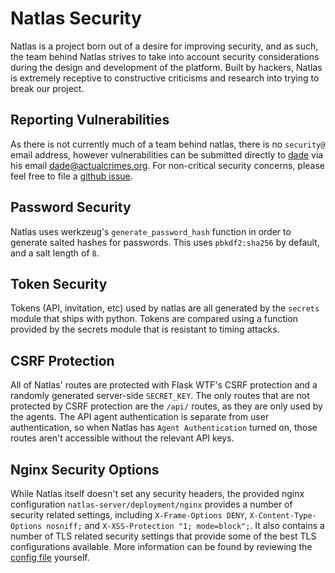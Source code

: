 # Natlas Security

Natlas is a project born out of a desire for improving security, and as such, the team behind Natlas strives to take into account security considerations during the design and development of the platform. Built by hackers, Natlas is extremely receptive to constructive criticisms and research into trying to break our project.

## Reporting Vulnerabilities

As there is not currently much of a team behind natlas, there is no `security@` email address, however vulnerabilities can be submitted directly to [dade](https://github.com/0xdade) via his email [dade@actualcrimes.org](mailto:dade@actualcrimes.org). For non-critical security concerns, please feel free to file a [github issue](https://github.com/natlas/natlas/issues/new).

## Password Security

Natlas uses werkzeug's `generate_password_hash` function in order to generate salted hashes for passwords. This uses `pbkdf2:sha256` by default, and a salt length of `8`.

## Token Security

Tokens (API, invitation, etc) used by natlas are all generated by the `secrets` module that ships with python. Tokens are compared using a function provided by the secrets module that is resistant to timing attacks.

## CSRF Protection

All of Natlas' routes are protected with Flask WTF's CSRF protection and a randomly generated server-side `SECRET_KEY`. The only routes that are not protected by CSRF protection are the `/api/` routes, as they are only used by the agents. The API agent authentication is separate from user authentication, so when Natlas has `Agent Authentication` turned on, those routes aren't accessible without the relevant API keys.

## Nginx Security Options

While Natlas itself doesn't set any security headers, the provided nginx configuration `natlas-server/deployment/nginx` provides a number of security related settings, including `X-Frame-Options DENY`, `X-Content-Type-Options nosniff;` and `X-XSS-Protection "1; mode=block";`. It also contains a number of TLS related security settings that provide some of the best TLS configurations available. More information can be found by reviewing the [config file](https://github.com/natlas/natlas/blob/main/natlas-server/deployment/nginx#L17-L34) yourself.
